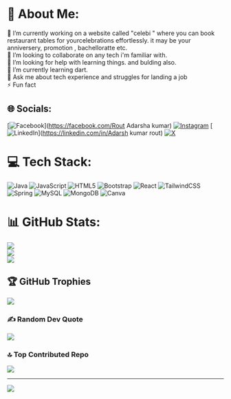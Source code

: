 # 💫 About Me:
🔭 I’m currently working on a website called "celebi " where you can book <br>       restaurant tables for yourcelebrations effortlessly. it may be your <br>       anniversery, promotion , bachelloratte etc.<br>👯 I’m looking to collaborate on any tech i'm familiar with.<br>🤝 I’m looking for help with learning things. and bulding also.<br>🌱 I’m currently learning dart.<br>💬 Ask me about tech experience and struggles for landing a job<br>⚡ Fun fact


## 🌐 Socials:
[![Facebook](https://img.shields.io/badge/Facebook-%231877F2.svg?logo=Facebook&logoColor=white)](https://facebook.com/Rout Adarsha kumar)
[![Instagram](https://img.shields.io/badge/Instagram-%23E4405F.svg?logo=Instagram&logoColor=white)](https://instagram.com/hey_adarx)
[![LinkedIn](https://img.shields.io/badge/LinkedIn-%230077B5.svg?logo=linkedin&logoColor=white)](https://linkedin.com/in/Adarsh kumar rout) 
[![X](https://img.shields.io/badge/X-black.svg?logo=X&logoColor=white)](https://x.com/07xdevil) 

# 💻 Tech Stack:
![Java](https://img.shields.io/badge/java-%23ED8B00.svg?style=for-the-badge&logo=openjdk&logoColor=white) ![JavaScript](https://img.shields.io/badge/javascript-%23323330.svg?style=for-the-badge&logo=javascript&logoColor=%23F7DF1E) ![HTML5](https://img.shields.io/badge/html5-%23E34F26.svg?style=for-the-badge&logo=html5&logoColor=white) ![Bootstrap](https://img.shields.io/badge/bootstrap-%238511FA.svg?style=for-the-badge&logo=bootstrap&logoColor=white) ![React](https://img.shields.io/badge/react-%2320232a.svg?style=for-the-badge&logo=react&logoColor=%2361DAFB) ![TailwindCSS](https://img.shields.io/badge/tailwindcss-%2338B2AC.svg?style=for-the-badge&logo=tailwind-css&logoColor=white) ![Spring](https://img.shields.io/badge/spring-%236DB33F.svg?style=for-the-badge&logo=spring&logoColor=white) ![MySQL](https://img.shields.io/badge/mysql-4479A1.svg?style=for-the-badge&logo=mysql&logoColor=white) ![MongoDB](https://img.shields.io/badge/MongoDB-%234ea94b.svg?style=for-the-badge&logo=mongodb&logoColor=white) ![Canva](https://img.shields.io/badge/Canva-%2300C4CC.svg?style=for-the-badge&logo=Canva&logoColor=white)
# 📊 GitHub Stats:
![](https://github-readme-stats.vercel.app/api?username=adarshkumarrout&theme=dark&hide_border=true&include_all_commits=false&count_private=false)<br/>
![](https://github-readme-streak-stats.herokuapp.com/?user=adarshkumarrout&theme=dark&hide_border=true)<br/>
![](https://github-readme-stats.vercel.app/api/top-langs/?username=adarshkumarrout&theme=dark&hide_border=true&include_all_commits=false&count_private=false&layout=compact)

## 🏆 GitHub Trophies
![](https://github-profile-trophy.vercel.app/?username=adarshkumarrout&theme=radical&no-frame=false&no-bg=true&margin-w=4)

### ✍️ Random Dev Quote
![](https://quotes-github-readme.vercel.app/api?type=horizontal&theme=radical)

### 🔝 Top Contributed Repo
![](https://github-contributor-stats.vercel.app/api?username=adarshkumarrout&limit=5&theme=dark&combine_all_yearly_contributions=true)

---
[![](https://visitcount.itsvg.in/api?id=adarshkumarrout&icon=0&color=0)](https://visitcount.itsvg.in)

<!-- Proudly created with GPRM ( https://gprm.itsvg.in ) -->
